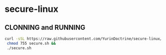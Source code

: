 # secure-linux

## CLONNING and RUNNING

```sh
curl -sSL https://raw.githubusercontent.com/YurinDoctrine/secure-linux/master/secure.sh >secure.sh &&
 chmod 755 secure.sh &&
 ./secure.sh
```
